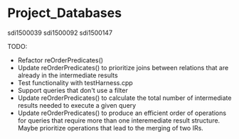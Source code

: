 # Project_Databases

sdi1500039
sdi1500092
sdi1500147

TODO:
- Refactor reOrderPredicates()
- Update reOrderPredicates() to prioritize joins between relations that are already in the intermediate results
- Test functionality with testHarness.cpp
- Support queries that don't use a filter
- Update reOrderPredicates() to calculate the total number of intermediate results needed to execute a given query
- Update reOrderPredicates() to produce an efficient order of operations for queries that require more than one interemediate result structure. Maybe prioritize operations that lead to the merging of two IRs.



